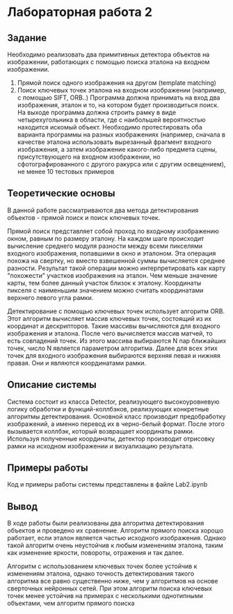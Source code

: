 # Лабораторная работа 2
## Задание
Необходимо реализовать два примитивных детектора объектов на
изображении, работающих с помощью поиска эталона на входном
изображении.
1. Прямой поиск одного изображения на другом (template matching)
2. Поиск ключевых точек эталона на входном изображении (например, с
помощью SIFT, ORB..)
Программа должна принимать на вход два изображения, эталон и то, на
котором будет производиться поиск. На выходе программа должна строить
рамку в виде четырехугольника в области, где с наибольшей вероятностью
находится искомый объект. Необходимо протестировать оба варианта
программы на разных изображениях (например, сначала в качестве эталона
использовать вырезанный фрагмент входного изображения, а затем
изображение какого-либо предмета сцены, присутствующего на входном
изображении, но сфотографированного с другого ракурса или с другим
освещением), не менее 10 тестовых примеров

## Теоретические основы
В данной работе рассматриваются два метода детектирования объектов - 
прямой поиск и поиск ключевых точек.

Прямой поиск представляет собой проход по входному изображению окном, равным по размеру эталону.
На каждом шаге происходит вычисление среднего модуля разности между всеми пикселями входного
изображения, попавшими в окно и эталоном. Эта операция похожа на свертку, но вместо взвешенной суммы вычисляется среднее разности.
Результат такой операции можно интерпретировать как карту "похожести" участков изображения на эталон.
Чем меньше значение карты, тем более данный участок близок к эталону. Координаты пикселя с наименьшим значением
можно считать координатами верхнего левого угла рамки.

Детектирование с помощью ключевых точек использует алгоритм ORB. Этот алгоритм вычисляет массив ключевых точек, состоящий из их координат и дескрипторов.
Такие массивы вычисляются для входного изображения и эталона. После чего вычисляется массив матчей, то есть совпадений точек. 
Из этого массива выбираются N пар ближайших точек, число N является параметром алгоритма.
Далее для всех этих точек для входного изображения выбираются верхняя левая и нижняя правая. Они и являются координатами рамки.

## Описание системы
Система состоит из класса Detector, реализующего высокоуровневую логику обработки
и функций-коллбэков, реализующих конкретные алгоритмы детектирования. Основной класс производит предобработку
изображений, а именно перевод их в черно-белый формат. После этого вызывается коллбэк, который возвращает координаты рамки.
Используя полученные координаты, детектор производит отрисовку рамки на исходном изображении и визуализацию результата.

## Примеры работы
Код и примеры работы системы представлены в файле Lab2.ipynb

## Вывод
В ходе работы были реализованы два алгоритма детектирования объектов и проведено их сравнение.
Алгоритм прямого поиска хорошо работает, если эталон является частью исходного изображения. Однако такой алгоритм очень неустойчив к любым
изменениям эталона, таким как изменение яркости, повороты, отражения и так далее. 

Алгоритм с использованием ключевых точек более устойчив к изменениям эталона, однако точность детектирования
такого алгоритма все равно существенно ниже, чем у алгоритмов на основе сверточных нейронных сетей. При этом алгоритм поиска
ключевых точек менее устойчив на примерах с несколькими однотипными объектами, чем алгоритм прямого поиска